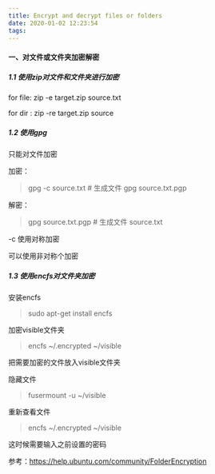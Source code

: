 ```yaml
---
title: Encrypt and decrypt files or folders
date: 2020-01-02 12:23:54
tags:
---
```


#### 一、对文件或文件夹加密解密
##### 1.1 使用zip对文件和文件夹进行加密

for file: zip -e target.zip source.txt

for dir : zip -re target.zip source

##### 1.2 使用gpg

只能对文件加密

加密： 
> gpg -c source.txt       # 生成文件 gpg source.txt.pgp

解密： 
> gpg source.txt.pgp      # 生成文件 source.txt

-c 使用对称加密

可以使用非对称个加密

##### 1.3 使用encfs对文件夹加密

安装encfs
> sudo apt-get install encfs

加密visible文件夹
> encfs ~/.encrypted ~/visible

把需要加密的文件放入visible文件夹

隐藏文件
> fusermount -u ~/visible 

重新查看文件

> encfs ~/.encrypted ~/visible

这时候需要输入之前设置的密码

参考：https://help.ubuntu.com/community/FolderEncryption
